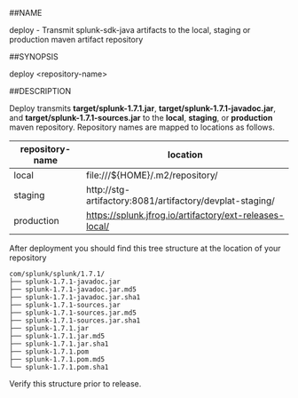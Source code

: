 ##NAME

deploy - Transmit splunk-sdk-java artifacts to the local, staging or production
maven artifact repository

##SYNOPSIS

deploy \<repository-name>

##DESCRIPTION

Deploy transmits **target/splunk-1.7.1.jar**, **target/splunk-1.7.1-javadoc.jar**, and
**target/splunk-1.7.1-sources.jar** to the **local**, **staging**, or **production**
maven repository. Repository names are mapped to locations as follows.

| repository-name | location                                                       |
|-----------------|----------------------------------------------------------------|
| local           | file:///${HOME}/.m2/repository/                                |
| staging         | http://stg-artifactory:8081/artifactory/devplat-staging/       |                                             |
| production      | https://splunk.jfrog.io/artifactory/ext-releases-local/ |

After deployment you should find this tree structure at the location of your repository

    com/splunk/splunk/1.7.1/
    ├── splunk-1.7.1-javadoc.jar
    ├── splunk-1.7.1-javadoc.jar.md5
    ├── splunk-1.7.1-javadoc.jar.sha1
    ├── splunk-1.7.1-sources.jar
    ├── splunk-1.7.1-sources.jar.md5
    ├── splunk-1.7.1-sources.jar.sha1
    ├── splunk-1.7.1.jar
    ├── splunk-1.7.1.jar.md5
    ├── splunk-1.7.1.jar.sha1
    ├── splunk-1.7.1.pom
    ├── splunk-1.7.1.pom.md5
    └── splunk-1.7.1.pom.sha1

Verify this structure prior to release.
